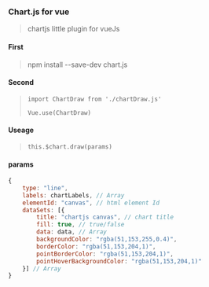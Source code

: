 ### Chart.js for vue

> chartjs little plugin for vueJs

#### First

> npm install --save-dev chart.js

#### Second

> `import ChartDraw from './chartDraw.js'`
>
> `Vue.use(ChartDraw)`


#### Useage

> `this.$chart.draw(params)`

#### params

```javascript
{
    type: "line",
    labels: chartLabels, // Array
    elementId: "canvas", // html element Id
    dataSets: [{
        title: "chartjs canvas", // chart title
        fill: true, // true/false
        data: data, // Array
        backgroundColor: "rgba(51,153,255,0.4)",
        borderColor: "rgba(51,153,204,1)",
        pointBorderColor: "rgba(51,153,204,1)",
        pointHoverBackgroundColor: "rgba(51,153,204,1)"
    }] // Array
}
```
